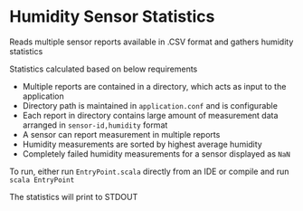 # Humidity Sensor Statistics

Reads multiple sensor reports available in .CSV format and gathers humidity statistics

Statistics calculated based on below requirements 

  * Multiple reports are contained in a directory, which acts as input to the application
  * Directory path is maintained in `application.conf` and is configurable
  * Each report in directory contains large amount of measurement data arranged in `sensor-id,humidity` format
  * A sensor can report measurement in multiple reports
  * Humidity measurements are sorted by highest average humidity
  * Completely failed humidity measurements for a sensor displayed as `NaN`
  
To run, either run `EntryPoint.scala` directly from an IDE or compile and run `scala EntryPoint`

The statistics will print to STDOUT  

